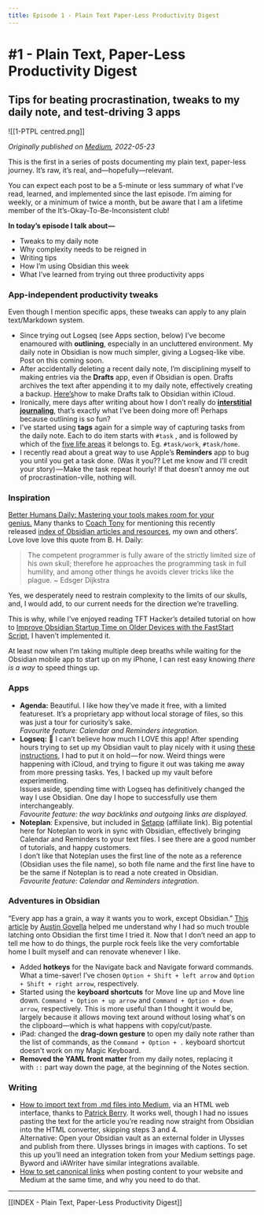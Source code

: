 ```yaml
---
title: Episode 1 - Plain Text Paper-Less Productivity Digest
---
```


# #1 - Plain Text, Paper-Less Productivity Digest

## Tips for beating procrastination, tweaks to my daily note, and test-driving 3 apps
![[1-PTPL centred.png]]

*Originally published on [Medium](https://miscellaneplans.medium.com/plain-text-paper-less-productivity-digest-episode-1-8d0c5c9b68af), 2022-05-23*

This is the first in a series of posts documenting my plain text, paper-less journey. It’s raw, it’s real, and—hopefully—relevant.

You can expect each post to be a 5-minute or less summary of what I’ve read, learned, and implemented since the last episode. I’m aiming for weekly, or a minimum of twice a month, but be aware that I am a lifetime member of the It’s-Okay-To-Be-Inconsistent club! 

**In today’s episode I talk about —** 

-   Tweaks to my daily note
-   Why complexity needs to be reigned in
-   Writing tips
-   How I’m using Obsidian this week
-   What I’ve learned from trying out three productivity apps

### App-independent productivity tweaks

Even though I mention specific apps, these tweaks can apply to any plain text/Markdown system.

-   Since trying out Logseq (see Apps section, below) I’ve become enamoured with **outlining**, especially in an uncluttered environment. My daily note in Obsidian is now much simpler, giving a Logseq-like vibe. Post on this coming soon.
-   After accidentally deleting a recent daily note, I’m disciplining myself to making entries via the **Drafts** app, even if Obsidian is open. Drafts archives the text after appending it to my daily note, effectively creating a backup. [Here’s](https://medium.com/produclivity/a-step-by-step-guide-for-creating-your-own-delicious-slice-of-text-based-productivity-8ad4a7d8a7b5)how to make Drafts talk to Obsidian within iCloud.
-   Ironically, mere days after writing about how I don’t really do [**interstitial journaling**](https://medium.com/produclivity/saying-goodbye-to-your-chair-is-like-interstitial-journaling-5fe8a0f6b405), that’s exactly what I’ve been doing more of! Perhaps because outlining is so fun? 
-   I’ve started using **tags** again for a simple way of capturing tasks from the daily note. Each to do item starts with `#task` , and is followed by which of the [five life areas](https://medium.com/produclivity/bye-bye-notion-my-obsidian-dashboard-is-humming-a67921b08f17) it belongs to. Eg. `#task/work`, `#task/home`. 
-   I recently read about a great way to use Apple’s **Reminders** app to bug you until you get a task done. (Was it you?? Let me know and I’ll credit your story) — Make the task repeat hourly! If that doesn’t annoy me out of procrastination-ville, nothing will. 

### Inspiration

[Better Humans Daily: Mastering your tools makes room for your genius.](https://medium.com/p/17c1688ffef9) Many thanks to [Coach Tony](https://medium.com/u/adeddd83f452) for mentioning this recently released [index of Obsidian articles and resources](https://medium.com/produclivity/obsidian-my-master-index-of-stories-and-resources-85dae168ecdd), my own and others’.  
Love love love this quote from B. H. Daily:

> The competent programmer is fully aware of the strictly limited size of his own skull; therefore he approaches the programming task in full humility, and among other things he avoids clever tricks like the plague. ~ Edsger Dijkstra

Yes, we desperately need to restrain complexity to the limits of our skulls, and, I would add, to our current needs for the direction we’re travelling. 

This is why, while I’ve enjoyed reading TFT Hacker’s detailed tutorial on how to [Improve Obsidian Startup Time on Older Devices with the FastStart Script](https://medium.com/@tfthacker/improve-obsidian-startup-time-on-older-devices-with-the-faststart-script-70a6c590309f), I haven’t implemented it.

At least now when I’m taking multiple deep breaths while waiting for the Obsidian mobile app to start up on my iPhone, I can rest easy knowing _there is_ _a way_ to speed things up.

### Apps

-   **Agenda:** Beautiful. I like how they’ve made it free, with a limited featureset. It’s a proprietary app without local storage of files, so this was just a tour for curiosity’s sake.   
    _Favourite feature: Calendar and Reminders integration._
-   **Logseq:** 🤍 I can’t believe how much I LOVE this app! After spending hours trying to set up my Obsidian vault to play nicely with it using [these instructions](https://twitter.com/rroudt/status/1443546446360313859), I had to put it on hold — for now. Weird things were happening with iCloud, and trying to figure it out was taking me away from more pressing tasks. Yes, I backed up my vault before experimenting.   
    Issues aside, spending time with Logseq has definitively changed the way I use Obsidian. One day I hope to successfully use them interchangeably.   
    _Favourite feature: the way backlinks and outgoing links are displayed._
-   **Noteplan**: Expensive, but included in [Setapp](https://go.setapp.com/invite/ellane) (affiliate link). Big potential here for Noteplan to work in sync with Obsidian, effectively bringing Calendar and Reminders to your text files. I see there are a good number of tutorials, and happy customers.   
    I don’t like that Noteplan uses the first line of the note as a reference (Obsidian uses the file name), so both file name and the first line have to be the same if Noteplan is to read a note created in Obsidian.   
    _Favourite feature: Calendar and Reminders integration_.

### Adventures in Obsidian

“Every app has a grain, a way it wants you to work, except Obsidian.” [This article](https://austingovella.medium.com/why-its-hard-to-get-started-obsidian-s-not-really-a-note-taking-app-75bafbebf6f3) by [Austin Govella](https://medium.com/u/fd7476f21172) helped me understand why I had so much trouble latching onto Obsidian the first time I tried it. Now that I don’t need an app to tell me how to do things, the purple rock feels like the very comfortable home I built myself and can renovate whenever I like.

-   Added **hotkeys** for the Navigate back and Navigate forward commands. What a time-saver! I’ve chosen `Option + Shift + left arrow` and `Option + Shift + right arrow`, respectively.
-   Started using the **keyboard shortcuts** for Move line up and Move line down. `Command + Option + up arrow` and `Command + Option + down arrow`, respectively. This is more useful than I thought it would be, largely because it allows moving text around without losing what's on the clipboard—which is what happens with copy/cut/paste.
-   iPad: changed the **drag-down gesture** to open my daily note rather than the list of commands, as the `Command + Option + .` keyboard shortcut doesn't work on my Magic Keyboard.
-   **Removed the YAML front matter** from my daily notes, replacing it with `::` part way down the page, at the beginning of the Notes section.

### Writing

-   [How to import text from .md files into Medium](https://patrickberry.medium.com/obsidian-markdown-to-medium-converter-f8c7173fbf67), via an HTML web interface, thanks to [Patrick Berry](https://medium.com/u/d1300ce9d86d). It works well, though I had no issues pasting the text for the article you’re reading now straight from Obsidian into the HTML converter, skipping steps 3 and 4.   
    Alternative: Open your Obsidian vault as an external folder in Ulysses and publish from there. Ulysses brings in images with captions. To set this up you’ll need an integration token from your Medium settings page. Byword and iAWriter have similar integrations available.
-   [How to set canonical links](https://help.medium.com/hc/en-us/articles/360033930293-Set-a-canonical-link) when posting content to your website and Medium at the same time, and why you need to do that.

---

[[INDEX - Plain Text, Paper-Less Productivity Digest]]